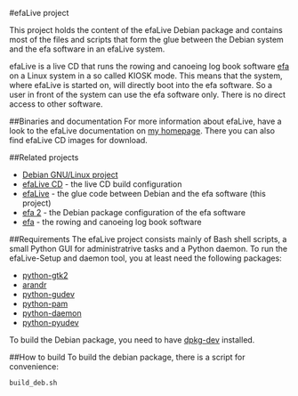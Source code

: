 #efaLive project

This project holds the content of the efaLive Debian package and contains most of the files and scripts that form the glue between the Debian system and the efa software in an efaLive system.

efaLive is a live CD that runs the rowing and canoeing log book software [efa](http://efa.nmichael.de/) on a Linux system in a so called KIOSK mode. This means that the system, where efaLive is started on, will directly boot into the efa software. So a user in front of the system can use the efa software only. There is no direct access to other software.

##Binaries and documentation
For more information about efaLive, have a look to the efaLive documentation on [my homepage](http://www.hannay.de/index.php/efalive/). There you can also find efaLive CD images for download.

##Related projects
* [Debian GNU/Linux project](http://www.debian.org/)
* [efaLive CD](https://github.com/efalive/efalive_cd) - the live CD build configuration
* [efaLive](https://github.com/efalive/efalive) - the glue code between Debian and the efa software (this project)
* [efa 2](https://github.com/efalive/efa2) - the Debian package configuration of the efa software
* [efa](http://efa.nmichael.de/) - the rowing and canoeing log book software

##Requirements
The efaLive project consists mainly of Bash shell scripts, a small Python GUI for administratrive tasks and a Python daemon. To run the efaLive-Setup and daemon tool, you at least need the following packages:

* [python-gtk2](http://packages.debian.org/jessie/dpkg-dev)
* [arandr](http://packages.debian.org/jessie/arandr)
* [python-gudev](http://packages.debian.org/jessie/python-gudev)
* [python-pam](http://packages.debian.org/jessie/python-pam)
* [python-daemon](http://packages.debian.org/jessie/python-daemon)
* [python-pyudev](http://packages.debian.org/jessie/python-pyudev)

To build the Debian package, you need to have [dpkg-dev](http://packages.debian.org/jessie/dpkg-dev) installed.

##How to build
To build the debian package, there is a script for convenience:

```shell
build_deb.sh
```

